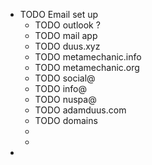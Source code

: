 - TODO Email set up
	- TODO outlook ?
	- TODO mail app
	- TODO duus.xyz
	- TODO metamechanic.info
	- TODO metamechanic.org
	- TODO social@
	- TODO info@
	- TODO nuspa@
	- TODO adamduus.com
	- TODO domains
	-
	-
-